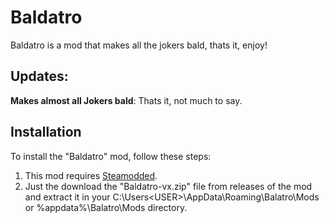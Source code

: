 # Baldatro
Baldatro is a mod that makes all the jokers bald, thats it, enjoy!


## Updates:
**Makes almost all Jokers bald**: Thats it, not much to say.

## Installation
To install the "Baldatro" mod, follow these steps:

1. This mod requires [Steamodded](https://github.com/Steamodded/smods).
2. Just the download the "Baldatro-vx.zip" file from releases of the mod and extract it in your C:\Users\<USER>\AppData\Roaming\Balatro\Mods or %appdata%\Balatro\Mods directory.
